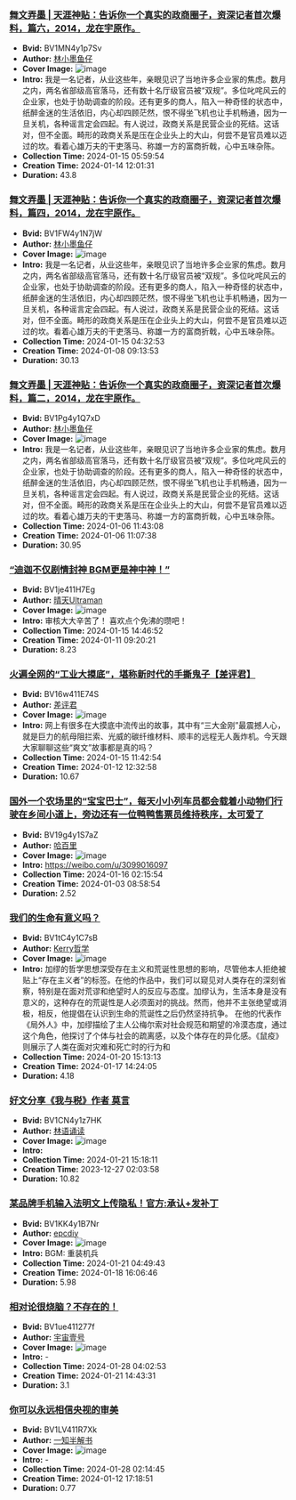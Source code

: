 ### [舞文弄墨 | 天涯神贴：告诉你一个真实的政商圈子，资深记者首次爆料，篇六，2014，龙在宇原作。](https://www.bilibili.com/video/BV1MN4y1p7Sv)
- **Bvid:** BV1MN4y1p7Sv
- **Author:** [林小墨鱼仔](https://space.bilibili.com/3493103996504068)
- **Cover Image:** ![image](http://i2.hdslb.com/bfs/archive/26c008e113517266461b563ca061463c9b1a1416.jpg)
- **Intro:** 我是一名记者，从业这些年，亲眼见识了当地许多企业家的焦虑。数月之内，两名省部级高官落马，还有数十名厅级官员被“双规”。多位叱咤风云的企业家，也处于协助调查的阶段。还有更多的商人，陷入一种奇怪的状态中，纸醉金迷的生活依旧，内心却四顾茫然，恨不得坐飞机也让手机畅通，因为一旦关机，各种谣言定会四起。有人说过，政商关系是民营企业的死结。这话对，但不全面。畸形的政商关系是压在企业头上的大山，何尝不是官员难以迈过的坎。看着心雄万夫的干吏落马、称雄一方的富商折戟，心中五味杂陈。
- **Collection Time:** 2024-01-15 05:59:54
- **Creation Time:** 2024-01-14 12:01:31
- **Duration:** 43.8

### [舞文弄墨 | 天涯神贴：告诉你一个真实的政商圈子，资深记者首次爆料，篇四，2014，龙在宇原作。](https://www.bilibili.com/video/BV1FW4y1N7jW)
- **Bvid:** BV1FW4y1N7jW
- **Author:** [林小墨鱼仔](https://space.bilibili.com/3493103996504068)
- **Cover Image:** ![image](http://i2.hdslb.com/bfs/archive/ee407ee223e03606a75f752e21d25d8bd2f4b130.jpg)
- **Intro:** 我是一名记者，从业这些年，亲眼见识了当地许多企业家的焦虑。数月之内，两名省部级高官落马，还有数十名厅级官员被“双规”。多位叱咤风云的企业家，也处于协助调查的阶段。还有更多的商人，陷入一种奇怪的状态中，纸醉金迷的生活依旧，内心却四顾茫然，恨不得坐飞机也让手机畅通，因为一旦关机，各种谣言定会四起。有人说过，政商关系是民营企业的死结。这话对，但不全面。畸形的政商关系是压在企业头上的大山，何尝不是官员难以迈过的坎。看着心雄万夫的干吏落马、称雄一方的富商折戟，心中五味杂陈。
- **Collection Time:** 2024-01-15 04:32:53
- **Creation Time:** 2024-01-08 09:13:53
- **Duration:** 30.13

### [舞文弄墨 | 天涯神贴：告诉你一个真实的政商圈子，资深记者首次爆料，篇二，2014，龙在宇原作。](https://www.bilibili.com/video/BV1Pg4y1Q7xD)
- **Bvid:** BV1Pg4y1Q7xD
- **Author:** [林小墨鱼仔](https://space.bilibili.com/3493103996504068)
- **Cover Image:** ![image](http://i1.hdslb.com/bfs/archive/ee9f47edda9ebd7a3a544fda776a19734ce4b2a7.jpg)
- **Intro:** 我是一名记者，从业这些年，亲眼见识了当地许多企业家的焦虑。数月之内，两名省部级高官落马，还有数十名厅级官员被“双规”。多位叱咤风云的企业家，也处于协助调查的阶段。还有更多的商人，陷入一种奇怪的状态中，纸醉金迷的生活依旧，内心却四顾茫然，恨不得坐飞机也让手机畅通，因为一旦关机，各种谣言定会四起。有人说过，政商关系是民营企业的死结。这话对，但不全面。畸形的政商关系是压在企业头上的大山，何尝不是官员难以迈过的坎。看着心雄万夫的干吏落马、称雄一方的富商折戟，心中五味杂陈。
- **Collection Time:** 2024-01-06 11:43:08
- **Creation Time:** 2024-01-06 11:07:38
- **Duration:** 30.95

### [“迪迦不仅剧情封神 BGM更是神中神！”](https://www.bilibili.com/video/BV1je411H7Eg)
- **Bvid:** BV1je411H7Eg
- **Author:** [晴天Ultraman](https://space.bilibili.com/447662586)
- **Cover Image:** ![image](http://i2.hdslb.com/bfs/archive/e6e73d3f24e04cd0f47ba5d75bfb114e36f05c4e.jpg)
- **Intro:** 审核大大辛苦了！
喜欢点个免沸的瓒吧！
- **Collection Time:** 2024-01-15 14:46:52
- **Creation Time:** 2024-01-11 09:20:21
- **Duration:** 8.23

### [火遍全网的“工业大摸底”，堪称新时代的手撕鬼子【差评君】](https://www.bilibili.com/video/BV16w411E74S)
- **Bvid:** BV16w411E74S
- **Author:** [差评君](https://space.bilibili.com/19319172)
- **Cover Image:** ![image](http://i1.hdslb.com/bfs/archive/4c01bd69933cd4cc378e18a7edaba9813044ea07.jpg)
- **Intro:** 网上有很多在大摸底中流传出的故事，其中有“三大金刚”最震撼人心，就是巨力的航母阻拦索、光威的碳纤维材料、顺丰的远程无人轰炸机。今天跟大家聊聊这些“爽文”故事都是真的吗？
- **Collection Time:** 2024-01-15 11:42:54
- **Creation Time:** 2024-01-12 12:32:58
- **Duration:** 10.67

### [国外一个农场里的“宝宝巴士”，每天小小列车员都会载着小动物们行驶在乡间小道上，旁边还有一位鸭鸭售票员维持秩序，太可爱了](https://www.bilibili.com/video/BV19g4y1S7aZ)
- **Bvid:** BV19g4y1S7aZ
- **Author:** [哈百里](https://space.bilibili.com/381374122)
- **Cover Image:** ![image](http://i2.hdslb.com/bfs/archive/e275c74768d97a21b4f8f47f8e1cbf8cfe2627aa.jpg)
- **Intro:** https://weibo.com/u/3099016097
- **Collection Time:** 2024-01-16 02:15:54
- **Creation Time:** 2024-01-03 08:58:54
- **Duration:** 2.52

### [我们的生命有意义吗？](https://www.bilibili.com/video/BV1tC4y1C7sB)
- **Bvid:** BV1tC4y1C7sB
- **Author:** [Kerry哲学](https://space.bilibili.com/486316493)
- **Cover Image:** ![image](http://i1.hdslb.com/bfs/archive/9aa11aeb5818af751fc30df6d549f776a8eaf529.jpg)
- **Intro:** 加缪的哲学思想深受存在主义和荒诞性思想的影响，尽管他本人拒绝被贴上“存在主义者”的标签。在他的作品中，我们可以窥见对人类存在的深刻省察，特别是在面对荒谬和绝望时人的反应与态度。加缪认为，生活本身是没有意义的，这种存在的荒诞性是人必须面对的挑战。然而，他并不主张绝望或消极，相反，他提倡在认识到生命的荒诞性之后仍然坚持抗争。
在他的代表作《局外人》中，加缪描绘了主人公梅尔索对社会规范和期望的冷漠态度，通过这个角色，他探讨了个体与社会的疏离感，以及个体存在的异化感。《鼠疫》则展示了人类在面对灾难和死亡时的行为和
- **Collection Time:** 2024-01-20 15:13:13
- **Creation Time:** 2024-01-17 14:24:05
- **Duration:** 4.18

### [好文分享《我与税》作者 莫言](https://www.bilibili.com/video/BV1CN4y1z7HK)
- **Bvid:** BV1CN4y1z7HK
- **Author:** [林语诵读](https://space.bilibili.com/3494360878418559)
- **Cover Image:** ![image](http://i2.hdslb.com/bfs/archive/cc3bc227cc5b37bcd197b93aa60cd85502010762.jpg)
- **Intro:** 
- **Collection Time:** 2024-01-21 15:18:11
- **Creation Time:** 2023-12-27 02:03:58
- **Duration:** 10.82

### [某品牌手机输入法明文上传隐私！官方:承认+发补丁](https://www.bilibili.com/video/BV1KK4y1B7Nr)
- **Bvid:** BV1KK4y1B7Nr
- **Author:** [epcdiy](https://space.bilibili.com/12590)
- **Cover Image:** ![image](http://i2.hdslb.com/bfs/archive/ec53dd4cbc989832af2942e4cfe1b66f3f2ef1c9.jpg)
- **Intro:** BGM:
重装机兵
- **Collection Time:** 2024-01-21 04:49:43
- **Creation Time:** 2024-01-18 16:06:46
- **Duration:** 5.98

### [相对论很烧脑？不存在的！](https://www.bilibili.com/video/BV1ue411277f)
- **Bvid:** BV1ue411277f
- **Author:** [宇宙壹号](https://space.bilibili.com/607570400)
- **Cover Image:** ![image](http://i0.hdslb.com/bfs/archive/b45610b5f123cba94a640acdaeb2ec1b89477b48.jpg)
- **Intro:** -
- **Collection Time:** 2024-01-28 04:02:53
- **Creation Time:** 2024-01-21 14:43:31
- **Duration:** 3.1

### [你可以永远相信央视的审美](https://www.bilibili.com/video/BV1LV411R7Xk)
- **Bvid:** BV1LV411R7Xk
- **Author:** [一知半解书](https://space.bilibili.com/1001879382)
- **Cover Image:** ![image](http://i0.hdslb.com/bfs/archive/e83833e864e9ae307c08d136c6d6054d962165ab.jpg)
- **Intro:** -
- **Collection Time:** 2024-01-28 02:14:45
- **Creation Time:** 2024-01-12 17:18:51
- **Duration:** 0.77


